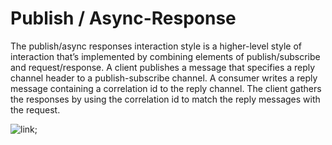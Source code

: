# Publish / Async-Response 

The publish/async responses interaction style is a higher-level style of interaction that’s
implemented by combining elements of publish/subscribe and request/response. A client 
publishes a message that specifies a reply channel header to a publish-subscribe
channel. A consumer writes a reply message containing a correlation id to the reply
channel. The client gathers the responses by using the correlation id to match the reply
messages with the request.

![link](https://media-exp1.licdn.com/dms/image/C4E12AQEy1j6TUv884Q/article-inline_image-shrink_1500_2232/0/1583202180201?e=1647475200&v=beta&t=9QpcPoKE9N--agE6amMBcyiIQJhMyFSGy2ftjKpdJ-w);
